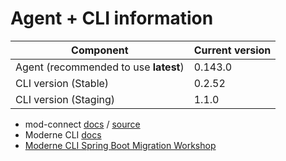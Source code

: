 # Agent + CLI information

| Component                              | Current version |
| ---------------------------------------|-----------------|
| Agent (recommended to use **latest**)  | 0.143.0         |
| CLI version (Stable)                   | 0.2.52          |
| CLI version (Staging)                  | 1.1.0          |

* mod-connect [docs](https://moderneinc.github.io/mod-connect/) / [source](https://github.com/moderneinc/mod-connect)
* Moderne CLI [docs](https://moderneinc.github.io/moderne-cli/)
* [Moderne CLI Spring Boot Migration Workshop](https://moderneinc.github.io/springboot-migration-workshop/docs/moderne-cli/)